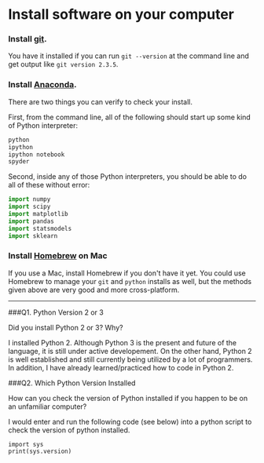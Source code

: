 # Install software on your computer


### Install [git](http://git-scm.com/).

You have it installed if you can run `git --version` at the command
line and get output like `git version 2.3.5`.


### Install [Anaconda](http://continuum.io/downloads).

There are two things you can verify to check your install.

First, from the command line, all of the following should start up
some kind of Python interpreter:

```bash
python
ipython
ipython notebook
spyder
```

Second, inside any of those Python interpreters, you should be able to
do all of these without error:

```python
import numpy
import scipy
import matplotlib
import pandas
import statsmodels
import sklearn
```

### Install [Homebrew](http://brew.sh/) on Mac

If you use a Mac, install Homebrew if you don't
have it yet. You could use Homebrew to manage your `git` and `python`
installs as well, but the methods given above are very good and more
cross-platform.

---

###Q1. Python Version 2 or 3

Did you install Python 2 or 3? Why?  

I installed Python 2. Although Python 3 is the present and future of the language, it is still under active developement. On the other hand, Python 2 is well established and still currently being utilized by a lot of programmers. In addition, I have already learned/practiced how to code in Python 2.

###Q2. Which Python Version Installed   

How can you check the version of Python installed if you happen to be on an unfamiliar computer?

I would enter and run the following code (see below) into a python script to check the version of python installed.
```
import sys
print(sys.version)
```

 


